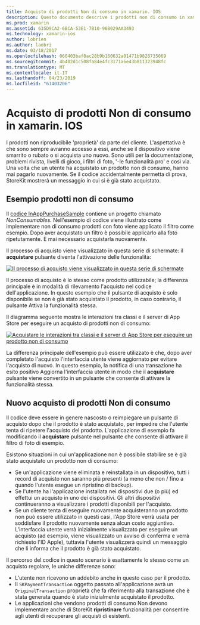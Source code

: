 ```yaml
---
title: Acquisto di prodotti Non di consumo in xamarin. IOS
description: Questo documento descrive i prodotti non di consumo in xamarin. IOS, ovvero funzionalità acquistate da un utente che rimangono disponibili per un periodo illimitato, indipendentemente dal dispositivo.
ms.prod: xamarin
ms.assetid: 635D9CA2-6BCA-53E1-7B10-968029AA3493
ms.technology: xamarin-ios
author: lobrien
ms.author: laobri
ms.date: 03/18/2017
ms.openlocfilehash: 060403baf8ac28b9b160632a01471b9828735069
ms.sourcegitcommit: 4b402d1c508fa84e4fc3171a6e43b811323948fc
ms.translationtype: MT
ms.contentlocale: it-IT
ms.lasthandoff: 04/23/2019
ms.locfileid: "61403206"
---
```

# <a name="purchasing-non-consumable-products-in-xamarinios"></a>Acquisto di prodotti Non di consumo in xamarin. IOS

I prodotti non riproducibile 'proprietà' da parte del cliente. L'aspettativa è che sono sempre avranno accesso a essi, anche se il dispositivo viene smarrito o rubato o si acquista uno nuovo. Sono utili per la documentazione, problemi rivista, livelli di gioco, i filtri di foto, '-le funzionalità pro' e così via. Una volta che un utente ha acquistato un prodotto non di consumo, hanno mai pagarlo nuovamente. Se il codice accidentalmente permetta di prova, StoreKit mostrerà un messaggio in cui si è già stato acquistato.

## <a name="non-consumable-products-sample"></a>Esempio prodotti non di consumo

Il [codice InAppPurchaseSample](https://developer.xamarin.com/samples/monotouch/StoreKit/) contiene un progetto chiamato *NonConsumables*. Nell'esempio di codice viene illustrato come implementare non di consumo prodotti con foto viene applicato il filtro come esempio. Dopo aver acquistato un filtro è possibile applicarlo alla foto ripetutamente. È mai necessario acquistarla nuovamente.   
   
   
   
 Il processo di acquisto viene visualizzato in questa serie di schermate: il **acquistare** pulsante diventa l'attivazione delle funzionalità:   
   
   
   
 [![](purchasing-non-consumable-products-images/image34.png "Il processo di acquisto viene visualizzato in questa serie di schermate")](purchasing-non-consumable-products-images/image34.png#lightbox)   
   
   
   
 Il processo di acquisto è lo stesso come prodotto utilizzabile; la differenza principale è in modalità di rilevamento l'acquisto nel codice dell'applicazione. In questo esempio che il pulsante di acquisto è solo disponibile se non è già stato acquistato il prodotto, in caso contrario, il pulsante Attiva la funzionalità stessa.   
   
   
   

Il diagramma seguente mostra le interazioni tra classi e il server di App Store per eseguire un acquisto di prodotti non di consumo:   
   
   
   
 [![](purchasing-non-consumable-products-images/image35.png "Acquistare le interazioni tra classi e il server di App Store per eseguire un prodotto non di consumo")](purchasing-non-consumable-products-images/image35.png#lightbox)   
   
   
   
 La differenza principale dell'esempio può essere utilizzato è che, dopo aver completato l'acquisto l'interfaccia utente viene aggiornato per evitare l'acquisto di nuovo. In questo esempio, la notifica di una transazione ha esito positivo Aggiorna l'interfaccia utente in modo che il **acquistare** pulsante viene convertito in un pulsante che consente di attivare la funzionalità stessa.

## <a name="re-purchasing-non-consumable-products"></a>Nuovo acquisto di prodotti Non di consumo

Il codice deve essere in genere nascosto o reimpiegare un pulsante di acquisto dopo che il prodotto è stato acquistato, per impedire che l'utente tenta di ripetere l'acquisto del prodotto. L'applicazione di esempio fa modificando il **acquistare** pulsante nel pulsante che consente di attivare il filtro di foto di esempio.   
   
   
   
 Esistono situazioni in cui un'applicazione non è possibile stabilire se è già stato acquistato un prodotto non di consumo:

-  Se un'applicazione viene eliminata e reinstallata in un dispositivo, tutti i record di acquisto non saranno più presenti (a meno che non / fino a quando l'utente esegue un ripristino di backup). 
-  Se l'utente ha l'applicazione installata nei dispositivi due (o più) ed effettui un acquisto in uno dei dispositivi. Gli altri dispositivi continueranno a visualizzare i prodotti disponibili per l'acquisto. 
-  Se un cliente tenta di eseguire nuovamente acquisteranno un prodotto non può essere utilizzato in questi casi, l'App Store verrà usata per soddisfare il prodotto nuovamente senza alcun costo aggiuntivo. L'interfaccia utente verrà inizialmente visualizzato per eseguire un acquisto (ad esempio, viene visualizzato un avviso di conferma e verrà richiesto l'ID Apple), tuttavia l'utente visualizzerà quindi un messaggio che li informa che il prodotto è già stato acquistato.  
   
   
   
 Il percorso del codice in questo scenario è esattamente lo stesso come un acquisto regolare, le uniche differenze sono:

-  L'utente non ricevono un addebito anche in questo caso per il prodotto.
-  Il `SKPaymentTransaction` oggetto passato all'applicazione avrà un `OriginalTransaction` proprietà che fa riferimento alla transazione che è stata generata quando è stato inizialmente acquistato il prodotto. 
-  Le applicazioni che vendono prodotti di consumo Non devono implementare anche di StoreKit **ripristinare** funzionalità per consentire agli utenti di recuperare gli acquisti di esistenti. 
